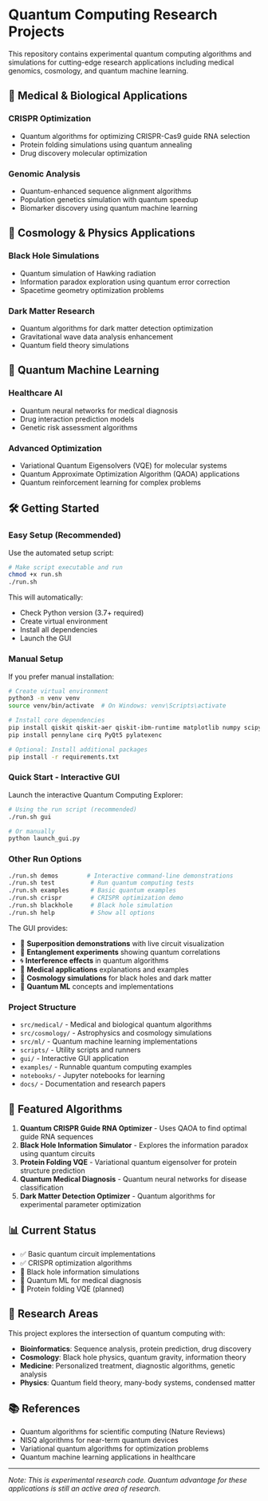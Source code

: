 # Quantum Computing Research Projects

This repository contains experimental quantum computing algorithms and simulations for cutting-edge research applications including medical genomics, cosmology, and quantum machine learning.

## 🧬 Medical & Biological Applications

### CRISPR Optimization
- Quantum algorithms for optimizing CRISPR-Cas9 guide RNA selection
- Protein folding simulations using quantum annealing
- Drug discovery molecular optimization

### Genomic Analysis
- Quantum-enhanced sequence alignment algorithms
- Population genetics simulation with quantum speedup
- Biomarker discovery using quantum machine learning

## 🌌 Cosmology & Physics Applications

### Black Hole Simulations
- Quantum simulation of Hawking radiation
- Information paradox exploration using quantum error correction
- Spacetime geometry optimization problems

### Dark Matter Research
- Quantum algorithms for dark matter detection optimization
- Gravitational wave data analysis enhancement
- Quantum field theory simulations

## 🤖 Quantum Machine Learning

### Healthcare AI
- Quantum neural networks for medical diagnosis
- Drug interaction prediction models
- Genetic risk assessment algorithms

### Advanced Optimization
- Variational Quantum Eigensolvers (VQE) for molecular systems
- Quantum Approximate Optimization Algorithm (QAOA) applications
- Quantum reinforcement learning for complex problems

## 🛠 Getting Started

### Easy Setup (Recommended)
Use the automated setup script:
```bash
# Make script executable and run
chmod +x run.sh
./run.sh
```

This will automatically:
- Check Python version (3.7+ required)
- Create virtual environment
- Install all dependencies
- Launch the GUI

### Manual Setup
If you prefer manual installation:
```bash
# Create virtual environment
python3 -m venv venv
source venv/bin/activate  # On Windows: venv\Scripts\activate

# Install core dependencies
pip install qiskit qiskit-aer qiskit-ibm-runtime matplotlib numpy scipy networkx
pip install pennylane cirq PyQt5 pylatexenc

# Optional: Install additional packages
pip install -r requirements.txt
```

### Quick Start - Interactive GUI
Launch the interactive Quantum Computing Explorer:
```bash
# Using the run script (recommended)
./run.sh gui

# Or manually
python launch_gui.py
```

### Other Run Options
```bash
./run.sh demos        # Interactive command-line demonstrations
./run.sh test          # Run quantum computing tests  
./run.sh examples      # Basic quantum examples
./run.sh crispr        # CRISPR optimization demo
./run.sh blackhole     # Black hole simulation
./run.sh help          # Show all options
```

The GUI provides:
- 🌊 **Superposition demonstrations** with live circuit visualization
- 🔗 **Entanglement experiments** showing quantum correlations
- 🌀 **Interference effects** in quantum algorithms
- 🧬 **Medical applications** explanations and examples
- 🌌 **Cosmology simulations** for black holes and dark matter
- 🤖 **Quantum ML** concepts and implementations

### Project Structure
- `src/medical/` - Medical and biological quantum algorithms
- `src/cosmology/` - Astrophysics and cosmology simulations
- `src/ml/` - Quantum machine learning implementations
- `scripts/` - Utility scripts and runners
- `gui/` - Interactive GUI application
- `examples/` - Runnable quantum computing examples
- `notebooks/` - Jupyter notebooks for learning
- `docs/` - Documentation and research papers

## 🚀 Featured Algorithms

1. **Quantum CRISPR Guide RNA Optimizer** - Uses QAOA to find optimal guide RNA sequences
2. **Black Hole Information Simulator** - Explores the information paradox using quantum circuits
3. **Protein Folding VQE** - Variational quantum eigensolver for protein structure prediction
4. **Quantum Medical Diagnosis** - Quantum neural networks for disease classification
5. **Dark Matter Detection Optimizer** - Quantum algorithms for experimental parameter optimization

## 📊 Current Status

- ✅ Basic quantum circuit implementations
- ✅ CRISPR optimization algorithms
- 🚧 Black hole information simulations
- 🚧 Quantum ML for medical diagnosis
- 📝 Protein folding VQE (planned)

## 🔬 Research Areas

This project explores the intersection of quantum computing with:
- **Bioinformatics**: Sequence analysis, protein prediction, drug discovery
- **Cosmology**: Black hole physics, quantum gravity, information theory
- **Medicine**: Personalized treatment, diagnostic algorithms, genetic analysis
- **Physics**: Quantum field theory, many-body systems, condensed matter

## 📚 References

- Quantum algorithms for scientific computing (Nature Reviews)
- NISQ algorithms for near-term quantum devices
- Variational quantum algorithms for optimization problems
- Quantum machine learning applications in healthcare

---

*Note: This is experimental research code. Quantum advantage for these applications is still an active area of research.*
